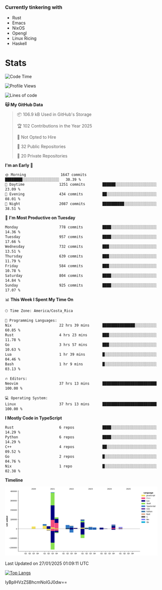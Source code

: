 ### Currently tinkering with
 - Rust
 - Emacs
 - NixOS
 - Opengl
 - Linux Ricing
 - Haskell

# Stats
<!--START_SECTION:waka-->
![Code Time](http://img.shields.io/badge/Code%20Time-1%2C085%20hrs%2027%20mins-blue)

![Profile Views](http://img.shields.io/badge/Profile%20Views-1-blue)

![Lines of code](https://img.shields.io/badge/From%20Hello%20World%20I%27ve%20Written-914.7%20thousand%20lines%20of%20code-blue)

**🐱 My GitHub Data** 

> 📦 106.9 kB Used in GitHub's Storage 
 > 
> 🏆 102 Contributions in the Year 2025
 > 
> 🚫 Not Opted to Hire
 > 
> 📜 32 Public Repositories 
 > 
> 🔑 20 Private Repositories 
 > 
**I'm an Early 🐤** 

```text
🌞 Morning                1647 commits        ████████░░░░░░░░░░░░░░░░░   30.39 % 
🌆 Daytime                1251 commits        ██████░░░░░░░░░░░░░░░░░░░   23.09 % 
🌃 Evening                434 commits         ██░░░░░░░░░░░░░░░░░░░░░░░   08.01 % 
🌙 Night                  2087 commits        ██████████░░░░░░░░░░░░░░░   38.51 % 
```
📅 **I'm Most Productive on Tuesday** 

```text
Monday                   778 commits         ████░░░░░░░░░░░░░░░░░░░░░   14.36 % 
Tuesday                  957 commits         ████░░░░░░░░░░░░░░░░░░░░░   17.66 % 
Wednesday                732 commits         ███░░░░░░░░░░░░░░░░░░░░░░   13.51 % 
Thursday                 639 commits         ███░░░░░░░░░░░░░░░░░░░░░░   11.79 % 
Friday                   584 commits         ███░░░░░░░░░░░░░░░░░░░░░░   10.78 % 
Saturday                 804 commits         ████░░░░░░░░░░░░░░░░░░░░░   14.84 % 
Sunday                   925 commits         ████░░░░░░░░░░░░░░░░░░░░░   17.07 % 
```


📊 **This Week I Spent My Time On** 

```text
🕑︎ Time Zone: America/Costa_Rica

💬 Programming Languages: 
Nix                      22 hrs 39 mins      ███████████████░░░░░░░░░░   60.85 % 
Rust                     4 hrs 23 mins       ███░░░░░░░░░░░░░░░░░░░░░░   11.78 % 
Go                       3 hrs 57 mins       ███░░░░░░░░░░░░░░░░░░░░░░   10.63 % 
Lua                      1 hr 39 mins        █░░░░░░░░░░░░░░░░░░░░░░░░   04.46 % 
Bash                     1 hr 9 mins         █░░░░░░░░░░░░░░░░░░░░░░░░   03.13 % 

🔥 Editors: 
Neovim                   37 hrs 13 mins      █████████████████████████   100.00 % 

💻 Operating System: 
Linux                    37 hrs 13 mins      █████████████████████████   100.00 % 
```

**I Mostly Code in TypeScript** 

```text
Rust                     6 repos             ████░░░░░░░░░░░░░░░░░░░░░   14.29 % 
Python                   6 repos             ████░░░░░░░░░░░░░░░░░░░░░   14.29 % 
C++                      4 repos             ██░░░░░░░░░░░░░░░░░░░░░░░   09.52 % 
Go                       2 repos             █░░░░░░░░░░░░░░░░░░░░░░░░   04.76 % 
Nix                      1 repo              █░░░░░░░░░░░░░░░░░░░░░░░░   02.38 % 
```



**Timeline**

![Lines of Code chart](https://raw.githubusercontent.com/PandeCode/PandeCode/main/assets/bar_graph.png)


 Last Updated on 27/01/2025 01:09:11 UTC
<!--END_SECTION:waka-->
<!-- 
[![PandeCode's GitHub stats](https://github-readme-stats.vercel.app/api?username=PandeCode&theme=dracula&hide_border=true&show_icons=true)](https://github.com/anuraghazra/github-readme-stats)
-->
[![Top Langs](https://github-readme-stats.vercel.app/api/top-langs/?username=PandeCode&layout=compact&theme=dracula&hide_border=true)](https://github.com/anuraghazra/github-readme-stats)

IyBpIHVzZSBhcmNoIGJ0dw==
